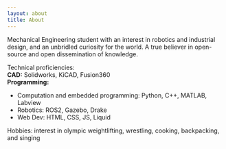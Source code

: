 ```yaml
---
layout: about
title: About 
---
```


Mechanical Engineering student with an interest in robotics and industrial design, and an unbridled curiosity for the world. A true believer in open-source and open dissemination of knowledge.

Technical proficiencies:  
**CAD:** Solidworks, KiCAD, Fusion360  
**Programming:**  
- Computation and embedded programming: Python, C++, MATLAB, Labview
- Robotics: ROS2, Gazebo, Drake
- Web Dev: HTML, CSS, JS, Liquid

Hobbies: interest in olympic weightlifting, wrestling, cooking, backpacking, and singing
